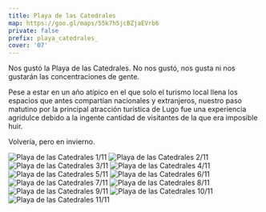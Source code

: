 ```yaml
---
title: Playa de las Catedrales
map: https://goo.gl/maps/55k7h5jcBZjaEVrb6
private: false
prefix: playa_catedrales_
cover: '07'
---
```

Nos gustó la Playa de las Catedrales. No nos gustó, nos gusta ni nos gustarán las concentraciones de gente.

Pese a estar en un año atípico en el que solo el turismo local llena los espacios que antes compartían nacionales y extranjeros, nuestro paso matutino por la principal atracción turística de Lugo fue una experiencia agridulce debido a la ingente cantidad de visitantes de la que era imposible huir.

Volvería, pero en invierno.

![Playa de las Catedrales 1/11](01)
![Playa de las Catedrales 2/11](02)
![Playa de las Catedrales 3/11](03)
![Playa de las Catedrales 4/11](04)
![Playa de las Catedrales 5/11](05)
![Playa de las Catedrales 6/11](06)
![Playa de las Catedrales 7/11](07)
![Playa de las Catedrales 8/11](08)
![Playa de las Catedrales 9/11](09)
![Playa de las Catedrales 10/11](10)
![Playa de las Catedrales 11/11](11)